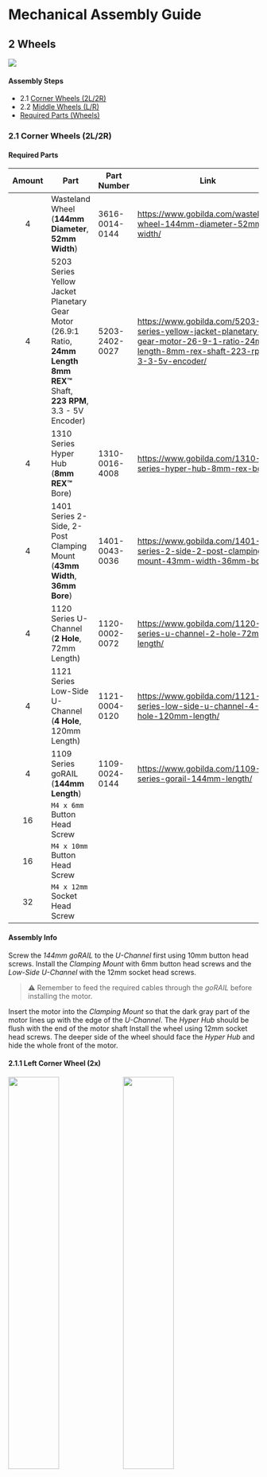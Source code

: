 # Mechanical Assembly Guide

## 2 Wheels

![](images/200_wheel_assembly.png)

#### Assembly Steps

- 2.1 [Corner Wheels (2L/2R)](#21-corner-wheels-2l2r)
- 2.2 [Middle Wheels (L/R)](#22-middle-wheels-lr)
- [Required Parts (Wheels)](#required-parts-wheels)

### 2.1 Corner Wheels (2L/2R)

#### Required Parts

| Amount | Part                                                                                                                             | Part Number    | Link                                                                                                                                  |
| :----: | -------------------------------------------------------------------------------------------------------------------------------- | -------------- | ------------------------------------------------------------------------------------------------------------------------------------- |
|   4    | Wasteland Wheel (**144mm Diameter**, **52mm Width**)                                                                             | 3616-0014-0144 | https://www.gobilda.com/wasteland-wheel-144mm-diameter-52mm-width/                                                                    |
|   4    | 5203 Series Yellow Jacket Planetary Gear Motor (26.9:1 Ratio, **24mm Length** **8mm REX™** Shaft, **223 RPM**, 3.3 - 5V Encoder) | 5203-2402-0027 | https://www.gobilda.com/5203-series-yellow-jacket-planetary-gear-motor-26-9-1-ratio-24mm-length-8mm-rex-shaft-223-rpm-3-3-5v-encoder/ |
|   4    | 1310 Series Hyper Hub (**8mm REX™** Bore)                                                                                        | 1310-0016-4008 | https://www.gobilda.com/1310-series-hyper-hub-8mm-rex-bore/                                                                           |
|   4    | 1401 Series 2-Side, 2-Post Clamping Mount (**43mm Width**, **36mm Bore**)                                                        | 1401-0043-0036 | https://www.gobilda.com/1401-series-2-side-2-post-clamping-mount-43mm-width-36mm-bore/                                                |
|   4    | 1120 Series U-Channel (**2 Hole**, 72mm Length)                                                                                  | 1120-0002-0072 | https://www.gobilda.com/1120-series-u-channel-2-hole-72mm-length/                                                                     |
|   4    | 1121 Series Low-Side U-Channel (**4 Hole**, 120mm Length)                                                                        | 1121-0004-0120 | https://www.gobilda.com/1121-series-low-side-u-channel-4-hole-120mm-length/                                                           |
|   4    | 1109 Series goRAIL (**144mm Length**)                                                                                            | 1109-0024-0144 | https://www.gobilda.com/1109-series-gorail-144mm-length/                                                                              |
|   16   | `M4 x 6mm` Button Head Screw                                                                                                     |                |
|   16   | `M4 x 10mm` Button Head Screw                                                                                                    |                |                                                                                                                                       |
|   32   | `M4 x 12mm` Socket Head Screw                                                                                                    |                |                                                                                                                                       |

#### Assembly Info

Screw the _144mm goRAIL_ to the _U-Channel_ first using 10mm button head screws. Install the _Clamping Mount_ with 6mm button head screws and the _Low-Side U-Channel_ with the 12mm socket head screws.

> ⚠️ Remember to feed the required cables through the _goRAIL_ before installing the motor.

Insert the motor into the _Clamping Mount_ so that the dark gray part of the motor lines up with the edge of the _U-Channel_. The _Hyper Hub_ should be flush with the end of the motor shaft Install the wheel using 12mm socket head screws. The deeper side of the wheel should face the _Hyper Hub_ and hide the whole front of the motor.

#### 2.1.1 Left Corner Wheel (2x)

<img src="images/201le_corner_wheel.png" width="45%"></img> <img src="images/201lf_corner_wheel.png" width="45%"></img>

#### 2.1.2 Right Corner Wheel (2x)

<img src="images/201re_corner_wheel.png" width="45%"></img> <img src="images/201rf_corner_wheel.png" width="45%"></img>

### 2.2 Middle Wheels (L/R)

#### Required Parts

| Amount | Part                                                                                                                             | Part Number    | Link                                                                                                                                  |
| :----: | -------------------------------------------------------------------------------------------------------------------------------- | -------------- | ------------------------------------------------------------------------------------------------------------------------------------- |
|   2    | Wasteland Wheel (**144mm Diameter**, **52mm Width**)                                                                             | 3616-0014-0144 | https://www.gobilda.com/wasteland-wheel-144mm-diameter-52mm-width/                                                                    |
|   2    | 5203 Series Yellow Jacket Planetary Gear Motor (26.9:1 Ratio, **24mm Length** **8mm REX™** Shaft, **223 RPM**, 3.3 - 5V Encoder) | 5203-2402-0027 | https://www.gobilda.com/5203-series-yellow-jacket-planetary-gear-motor-26-9-1-ratio-24mm-length-8mm-rex-shaft-223-rpm-3-3-5v-encoder/ |
|   2    | 1310 Series Hyper Hub (**8mm REX™** Bore)                                                                                        | 1310-0016-4008 | https://www.gobilda.com/1310-series-hyper-hub-8mm-rex-bore/                                                                           |
|   2    | 1401 Series 2-Side, 2-Post Clamping Mount (**43mm Width**, **36mm Bore**)                                                        | 1401-0043-0036 | https://www.gobilda.com/1401-series-2-side-2-post-clamping-mount-43mm-width-36mm-bore/                                                |
|   2    | 1120 Series U-Channel (**2 Hole**, 72mm Length)                                                                                  | 1120-0002-0072 | https://www.gobilda.com/1120-series-u-channel-2-hole-72mm-length/                                                                     |
|   2    | 1118 Series Open goRAIL (**96mm Length**)                                                                                        | 1118-0024-0096 | https://www.gobilda.com/1118-series-open-gorail-96mm-length/                                                                          |
|   2    | 1116 Series Grid Plate (**3 x 5 Hole**, 24 x 40mm)                                                                               | 1116-0024-0040 | https://www.gobilda.com/1116-series-grid-plate-3-x-5-hole-24-x-40mm/                                                                  |
|   8    | `M4 x 6mm` Button Head Screw                                                                                                     |                |
|   8    | `M4 x 10mm` Button Head Screw                                                                                                    |                |                                                                                                                                       |
|   16   | `M4 x 12mm` Socket Head Screw                                                                                                    |                |                                                                                                                                       |

#### Assembly Info

Screw the _96mm goRAIL_ to the _U-Channel_ first using 10mm button head screws.

> ⚠️ Make sure the open side of the _goRAIL_ points towards the back of the motor away from the wheel!

Install the _Clamping Mount_ with 6mm button head screws and the _Grid Plate_ with the 12mm socket head screws.

> ⚠️ Make sure to install the _3 x 5 Grid Plate_ in the correct orientation. It should be perpendicular to the motor.

Remember to feed the required cables through the _goRAIL_ before installing the motor. Insert the motor into the _Clamping Mount_ so that the dark gray part of the motor lines up with the edge of the _U-Channel_. The _Hyper Hub_ should be flush with the end of the motor shaft Install the wheel using 12mm socket head screws. The deeper side of the wheel should face the _Hyper Hub_ and hide the whole front of the motor.

#### 2.2.1 Left Middle Wheel

<img src="images/202le_middle_wheel.png" width="45%"></img> <img src="images/202lf_middle_wheel.png" width="45%"></img>

#### 2.2.2 Right Middle Wheel

<img src="images/202re_middle_wheel.png" width="45%"></img> <img src="images/202rf_middle_wheel.png" width="45%"></img>

### Next Steps

> 🎉 Congratulations on completing the wheel assembly!

- [x] [1 Main Body](1_main_body.md)
- [x] 2 Wheels
- [ ] [3 Rocker Bogie](2_wheels.md)
- [ ] [4 Final Steps](4_final_steps.md)

Continue with building the [Rocker Bogie](3_rocker_bogie.md)!

### Required Parts (Wheels)

This is a summary of all parts required in this chapter.

| Amount | Part                                                                                                                             | Part Number    | Link                                                                                                                                  |
| :----: | -------------------------------------------------------------------------------------------------------------------------------- | -------------- | ------------------------------------------------------------------------------------------------------------------------------------- |
|   4    | 1109 Series goRAIL (**144mm Length**)                                                                                            | 1109-0024-0144 | https://www.gobilda.com/1109-series-gorail-144mm-length/                                                                              |
|   2    | 1116 Series Grid Plate (**3 x 5 Hole**, 24 x 40mm)                                                                               | 1116-0024-0040 | https://www.gobilda.com/1116-series-grid-plate-3-x-5-hole-24-x-40mm/                                                                  |
|   2    | 1118 Series Open goRAIL (**96mm Length**)                                                                                        | 1118-0024-0096 | https://www.gobilda.com/1118-series-open-gorail-96mm-length/                                                                          |
|   6    | 1120 Series U-Channel (**2 Hole**, 72mm Length)                                                                                  | 1120-0002-0072 | https://www.gobilda.com/1120-series-u-channel-2-hole-72mm-length/                                                                     |
|   4    | 1121 Series Low-Side U-Channel (**4 Hole**, 120mm Length)                                                                        | 1121-0004-0120 | https://www.gobilda.com/1121-series-low-side-u-channel-4-hole-120mm-length/                                                           |
|   6    | 1310 Series Hyper Hub (**8mm REX™** Bore)                                                                                        | 1310-0016-4008 | https://www.gobilda.com/1310-series-hyper-hub-8mm-rex-bore/                                                                           |
|   6    | 1401 Series 2-Side, 2-Post Clamping Mount (**43mm Width**, **36mm Bore**)                                                        | 1401-0043-0036 | https://www.gobilda.com/1401-series-2-side-2-post-clamping-mount-43mm-width-36mm-bore/                                                |
|   6    | Wasteland Wheel (**144mm Diameter**, **52mm Width**)                                                                             | 3616-0014-0144 | https://www.gobilda.com/wasteland-wheel-144mm-diameter-52mm-width/                                                                    |
|   6    | 5203 Series Yellow Jacket Planetary Gear Motor (26.9:1 Ratio, **24mm Length** **8mm REX™** Shaft, **223 RPM**, 3.3 - 5V Encoder) | 5203-2402-0027 | https://www.gobilda.com/5203-series-yellow-jacket-planetary-gear-motor-26-9-1-ratio-24mm-length-8mm-rex-shaft-223-rpm-3-3-5v-encoder/ |
|   24   | `M4 x 6mm` Button Head Screw                                                                                                     |                |
|   24   | `M4 x 10mm` Button Head Screw                                                                                                    |                |                                                                                                                                       |
|   48   | `M4 x 12mm` Socket Head Screw                                                                                                    |                |                                                                                                                                       |
